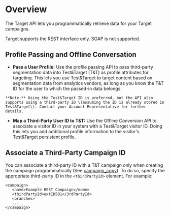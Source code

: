 # Overview

The Target API lets you programmatically retrieve data for your Target campaigns.

Target supports the REST interface only. SOAP is not supported.

## Profile Passing and Offline Conversation

-    **Pass a User Profile:** Use the profile passing API to pass third-party segmentation data into Test&Target \(T&T\) as profile attributes for targeting. This lets you use Test&Target to target content based on segmentation data from analytics vendors, as long as you know the T&T ID for the user to which the passed-in data belongs.

    **Note:** Using the Test&Target ID is preferred, but the API also supports using a third-party ID \(assuming the ID is already stored in Test&Target\). Contact your Account Representative for further details.


-    **Map a Third-Party User ID to T&T:** Use the Offline Conversion API to associate a visitor ID in your system with a Test&Target visitor ID. Doing this lets you add additional profile information to the visitor's Test&Target persistent profile.

## Associate a Third-Party Campaign ID

You can associate a third-party ID with a T&T campaign only when creating the campaign programmatically (See [campaign_copy](campaign_copy/r_campaign_copy.md#)). To do so, specify the appropriate third-party ID in the `<thirdPartyId>` element. For example:

```
<campaign>
   <name>Example REST Campaign</name>
   <thirdPartyId>extID501</3rdPartyId>
   <branches>
   ...
</campaign>
```

